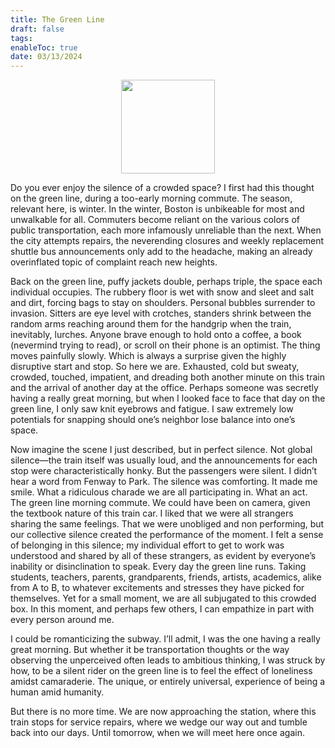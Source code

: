 ```yaml
---
title: The Green Line
draft: false
tags: 
enableToc: true
date: 03/13/2024
---
```

<img src="images/greenline.png" width="150" style="display: block; margin-left: auto; margin-right: auto;">

Do you ever enjoy the silence of a crowded space? I first had this thought on the green line, during a too-early morning commute. The season, relevant here, is winter. In the winter, Boston is unbikeable for most and unwalkable for all. Commuters become reliant on the various colors of public transportation, each more infamously unreliable than the next. When the city attempts repairs, the neverending closures and weekly replacement shuttle bus announcements only add to the headache, making an already overinflated topic of complaint reach new heights. 

  

  

Back on the green line, puffy jackets double, perhaps triple, the space each individual occupies. The rubbery floor is wet with snow and sleet and salt and dirt, forcing bags to stay on shoulders. Personal bubbles surrender to invasion. Sitters are eye level with crotches, standers shrink between the random arms reaching around them for the handgrip when the train, inevitably, lurches. Anyone brave enough to hold onto a coffee, a book (nevermind trying to read), or scroll on their phone is an optimist. The thing moves painfully slowly. Which is always a surprise given the highly disruptive start and stop. So here we are. Exhausted, cold but sweaty, crowded, touched, impatient, and dreading both another minute on this train and the arrival of another day at the office. Perhaps someone was secretly having a really great morning, but when I looked face to face that day on the green line, I only saw knit eyebrows and fatigue. I saw extremely low potentials for snapping should one’s neighbor lose balance into one’s space. 

  
  

Now imagine the scene I just described, but in perfect silence. Not global silence—the train itself was usually loud, and the announcements for each stop were characteristically honky. But the passengers were silent. I didn’t hear a word from Fenway to Park. The silence was comforting. It made me smile. What a ridiculous charade we are all participating in. What an act. The green line morning commute. We could have been on camera, given the textbook nature of this train car. I liked that we were all strangers sharing the same feelings. That we were unobliged and non performing, but our collective silence created the performance of the moment. I felt a sense of belonging in this silence; my individual effort to get to work was understood and shared by all of these strangers, as evident by everyone’s inability or disinclination to speak. Every day the green line runs. Taking students, teachers, parents, grandparents, friends, artists, academics, alike from A to B, to whatever excitements and stresses they have picked for themselves. Yet for a small moment, we are all subjugated to this crowded box. In this moment, and perhaps few others, I can empathize in part with every person around me. 

  
  

I could be romanticizing the subway. I’ll admit, I was the one having a really great morning. But whether it be transportation thoughts or the way observing the unperceived often leads to ambitious thinking, I was struck by how, to be a silent rider on the green line is to feel the effect of loneliness amidst camaraderie. The unique, or entirely universal, experience of being a human amid humanity. 

  
  

But there is no more time. We are now approaching the station, where this train stops for service repairs, where we wedge our way out and tumble back into our days. Until tomorrow, when we will meet here once again.
